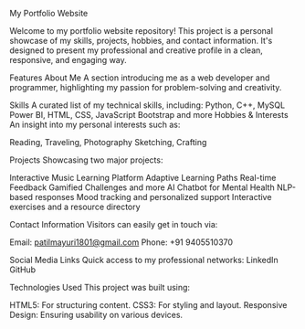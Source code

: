 My Portfolio Website

Welcome to my portfolio website repository! This project is a personal showcase of my skills, projects, hobbies, and contact information. It's designed to present my professional and creative profile in a clean, responsive, and engaging way.

Features
About Me
A section introducing me as a web developer and programmer, highlighting my passion for problem-solving and creativity.

Skills
A curated list of my technical skills, including:
Python, C++, MySQL
Power BI, HTML, CSS, JavaScript
Bootstrap and more
Hobbies & Interests
An insight into my personal interests such as:

Reading, Traveling, Photography
Sketching, Crafting

Projects
Showcasing two major projects:

Interactive Music Learning Platform
Adaptive Learning Paths
Real-time Feedback
Gamified Challenges and more
AI Chatbot for Mental Health
NLP-based responses
Mood tracking and personalized support
Interactive exercises and a resource directory

Contact Information
Visitors can easily get in touch via:

Email: patilmayuri1801@gmail.com
Phone: +91 9405510370

Social Media Links
Quick access to my professional networks:
LinkedIn
GitHub

Technologies Used
This project was built using:

HTML5: For structuring content.
CSS3: For styling and layout.
Responsive Design: Ensuring usability on various devices.
